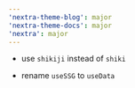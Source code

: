 ```yaml
---
'nextra-theme-blog': major
'nextra-theme-docs': major
'nextra': major
---
```


- use `shikiji` instead of `shiki`

- rename `useSSG` to `useData`
